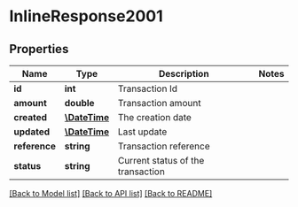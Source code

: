 # InlineResponse2001

## Properties
Name | Type | Description | Notes
------------ | ------------- | ------------- | -------------
**id** | **int** | Transaction Id | 
**amount** | **double** | Transaction amount | 
**created** | [**\DateTime**](\DateTime.md) | The creation date | 
**updated** | [**\DateTime**](\DateTime.md) | Last update | 
**reference** | **string** | Transaction reference | 
**status** | **string** | Current status of the transaction | 

[[Back to Model list]](../README.md#documentation-for-models) [[Back to API list]](../README.md#documentation-for-api-endpoints) [[Back to README]](../README.md)


